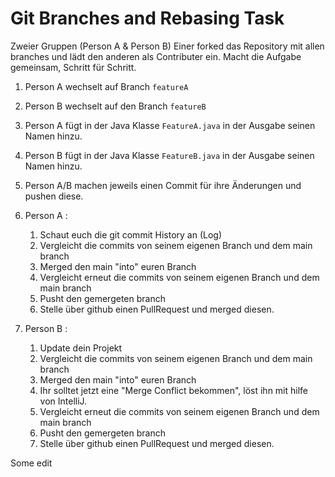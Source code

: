 # Git Branches and Rebasing Task

Zweier Gruppen (Person A & Person B)
Einer forked das Repository mit allen branches und lädt den anderen als Contributer ein.
Macht die Aufgabe gemeinsam, Schritt für Schritt.

1. Person A wechselt auf Branch ```featureA```
2. Person B wechselt auf den Branch ```featureB```
3. Person A fügt in der Java Klasse ```FeatureA.java``` in der Ausgabe seinen Namen hinzu.
4. Person B fügt in der Java Klasse ```FeatureB.java``` in der Ausgabe seinen Namen hinzu.
5. Person A/B machen jeweils einen Commit für ihre Änderungen und pushen diese.
6. Person A :
   1. Schaut euch die git commit History an (Log)
   1. Vergleicht die commits von seinem eigenen Branch und dem main branch
   1. Merged den main "into" euren Branch
   1. Vergleicht erneut die commits von seinem eigenen Branch und dem main branch
   1. Pusht den gemergeten branch
   1. Stelle über github einen PullRequest und merged diesen.


7. Person B :
   1. Update dein Projekt
   1. Vergleicht die commits von seinem eigenen Branch und dem main branch
   1. Merged den main "into" euren Branch
   1. Ihr solltet jetzt eine "Merge Conflict bekommen", löst ihn mit hilfe von IntelliJ.
   1. Vergleicht erneut die commits von seinem eigenen Branch und dem main branch
   1. Pusht den gemergeten branch
   1. Stelle über github einen PullRequest und merged diesen.
   
Some edit
